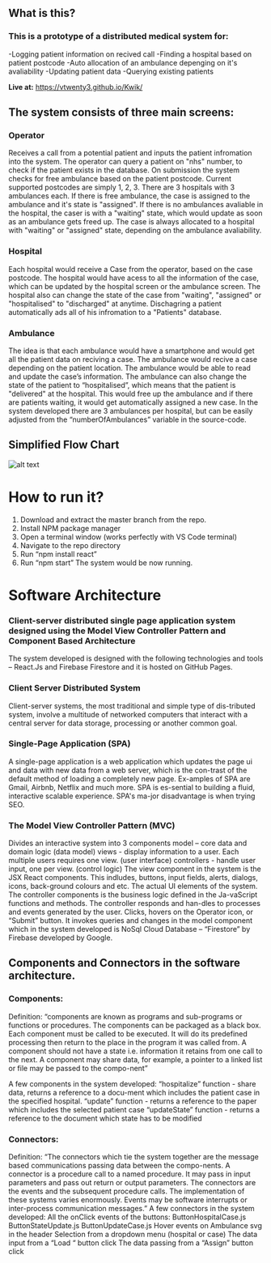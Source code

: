 ## What is this?
### This is a prototype of a distributed medical system for: 
-Logging patient information on recived call
-Finding a hospital based on patient postcode
-Auto allocation of an ambulance depenging on it's avaliability
-Updating patient data
-Querying existing patients

**Live at:** https://vtwenty3.github.io/Kwik/

## The system consists of three main screens:
### Operator 
Receives a call from a potential patient and inputs the patient infromation into the system. The operator can query a patient on "nhs" number, to check if the patient exists in the database. On submission the system checks for free ambulance based on the patient postcode. Current supported postcodes are simply 1, 2, 3. There are 3 hospitals with 3 ambulances each. If there is free ambulance, the case is assigned to the ambulance and it's state is "assigned". If there is no ambulances avaliable in the hospital, the caser is with a "waiting" state, which would update as soon as an ambulance gets freed up. The case is always allocated to a hospital with "waiting" or "assigned" state, depending on the ambulance avaliability. 
### Hospital
Each hospital would receive a Case from the operator, based on the case postcode. The hospital would have acess to all the information of the case, which can be updated by the hospital screen or the ambulance screen. The hospital also can change the state of the case from "waiting", "assigned" or "hospitalised" to  "discharged" at anytime. Dischagring a patient automatically ads all of his infromation to a "Patients" database.
### Ambulance
The idea is that each ambulance would have a smartphone and would get all the patient data on reciving a case. The ambulance would recive a case depending on the patient location. The ambulance  would be able to read and update the case’s information. The ambulance can also change the state of the patient to “hospitalised”, which means that the patient is "delivered" at the hospital. This would free up the ambulance and if there are patients waiting, it would get automatically assigned a new case. In the system developed there are 3 ambulances per hospital, but can be easily adjusted from the “numberOfAmbulances” variable in the source-code. 

## Simplified Flow Chart
![alt text](https://github.com/vtwenty3/Kwik/blob/master/Kwic%402x.png)



# How to run it?
1.	Download and extract the master branch from the repo. 
2.	Install NPM package manager
3.	Open a terminal window (works perfectly with VS Code terminal)
4.	Navigate to the repo directory
5.	Run “npm install react”
6.	Run “npm start”
The system would be now running.



# Software Architecture
### Client-server distributed single page application system designed using the Model View Controller Pattern and Component Based Architecture

The system developed is designed with the following technologies and tools – React.Js and Firebase Firestore and it is hosted on GitHub Pages.

### Client Server Distributed System
Client-server systems, the most traditional and simple type of dis-tributed system, involve a multitude of networked computers that interact with a central server for data storage, processing or another common goal.

### Single-Page Application (SPA)
A single-page application is a web application which updates the page ui and data with new data from a web server, which is the con-trast of the default method of loading a completely new page. Ex-amples of SPA are Gmail, Airbnb, Netflix and much more. SPA is es-sential to building a fluid, interactive scalable experience. SPA's ma-jor disadvantage is when trying SEO. 

### The Model View Controller Pattern (MVC)
Divides an interactive system into 3 components model – core data and domain logic (data model) views - display information to a user. Each multiple users requires one view. (user interface) controllers - handle user input, one per view. (control logic)
The view component in the system is the JSX React components. This indludes, buttons, input fields, alerts, dialogs, icons, back-ground colours and etc. The actual UI elements of the system.
The controller components is the business logic defined in the Ja-vaScript functions and methods. The controller responds and han-dles to processes and events generated by the user. Clicks, hovers on the Operator icon, or “Submit” button. It invokes queries and changes in the model component which in the system developed is NoSql Cloud Database – “Firestore” by Firebase developed by Google. 


##	Components and Connectors in the software architecture.
### Components:
Definition: “components are known as programs and sub-programs or functions or procedures. The components can be packaged as a black box. Each component must be called to be executed. It will do its predefined processing then return to the place in the program it was called from. A component should not have a state i.e. information it retains from one call to the next. A component may share data, for example, a pointer to a linked list or file may be passed to the compo-nent”

A few components in the system developed:
“hospitalize” function - share data, returns a reference to a docu-ment which includes the patient case in the specified hospital.
“update” function - returns a reference to the paper which includes the selected patient case
“updateState” function - returns a reference to the document which state has to be modified

### Connectors:
Definition: “The connectors which tie the system together are the message based communications passing data between the compo-nents. A connector is a procedure call to a named procedure. It may pass in input parameters and pass out return or output parameters. The connectors are the events and the subsequent procedure calls. The implementation of these systems varies enormously. Events may be software interrupts or inter-process communication messages.”
A few connectors in the system developed:
All the onClick events of the buttons:
ButtonHospitalCase.js
ButtonStateUpdate.js
ButtonUpdateCase.js
Hover events on Ambulance svg in the header
Selection from a dropdown menu (hospital or case)
The data input from a “Load “ button click
The data passing from a “Assign” button click


